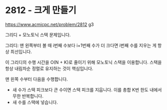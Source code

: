 # 2812 - 크게 만들기

<https://www.acmicpc.net/problem/2812> g3

그리디 + 모노토닉 스택 문제입니다.

그리디: 맨 왼쪽부터 볼 때 i번째 수보다 i+1번째 수가 더 크다면 i번째 수를 지우는 게 항상 최선입니다.

이 그리디의 수행 시간을 O(N + K)로 줄이기 위해 모노토닉 스택을 이용합니다.
스택을 항상 내림차순 정렬로 유지하는 것이 핵심입니다.

맨 왼쪽 수부터 다음을 수행합니다.

- 새 수가 스택 피크보다 큰 수이면 스택 피크를 지웁니다. 이를 총합 K번 한도 내에서 무한 반복합니다.
- 새 수를 스택에 넣습니다.
